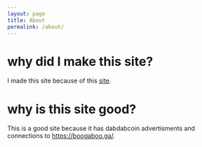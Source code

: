 ```yaml
---
layout: page
title: About
permalink: /about/
---
```


# why did I make this site?
I made this site because of this [site](https://boogaboo.ga).

# why is this site good?
This is a good site because it has dabdabcoin advertisments and connections to <https://boogaboo.ga/>.

